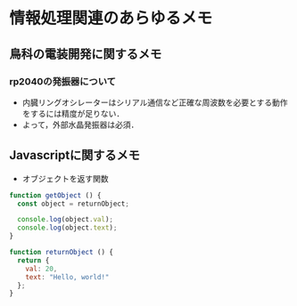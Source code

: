 # 情報処理関連のあらゆるメモ

## 鳥科の電装開発に関するメモ

### rp2040の発振器について
- 内臓リングオシレーターはシリアル通信など正確な周波数を必要とする動作をするには精度が足りない．
- よって，外部水晶発振器は必須．

## Javascriptに関するメモ
- オブジェクトを返す関数
```javascript
function getObject () {
  const object = returnObject;

  console.log(object.val);
  console.log(object.text);
}

function returnObject () {
  return {
    val: 20,
    text: "Hello, world!"
  };
}
```
